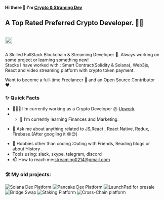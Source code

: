 #### Hi there 👋 I'm [Crypto & Straming Dev](https://github.com/straming-dev)
##  A Top Rated Preferred Crypto Developer. 👨‍💻

<br/>


<a href="mailto:streaming0214@gmail.com">
  <img align="left" alt="Streaming-dev's Email" width="22px" src="https://cdn.jsdelivr.net/npm/simple-icons@v3/icons/gmail.svg" />
</a>


<br />

<br/>

<p>
A Skilled FullStack Blockchain & Streaming Developer 🚀. Always working on some project or learning something new!
<br/>
Stacks I have worked with : Smart Contract(Solidity & Solana), Web3js, React and video streaming platform with crypto token payment.

Want to become a full-time Freelancer 💸 and an Open Source Contributor ❤️.
</p>


  
### ✨ Quick Facts

- 👨🏽‍💻 I’m currently  working as a Crypto Developer @ [Upwork](https://www.upwork.com/)
- - 🌱 I’m currently learning Finances and Marketing.
<!--- 🤔 I’m looking for help for my future BlockChain projects.-->
- 💬 Ask me about anything related to JS,React , React Native, Redux, Firebase.(After googling it 😜😌)
<!--- ⚡️ Fun-Fact: I sleep at 6am 🙃. -->
- 🎿 Hobbies other than coding :Outing with Friends, Reading blogs or about History .
- Tools using: slack, skype, telegram, discord
- 📫 How to reach me:streaming0214@gmail.com

### 🛠️ My old projects:

![Solana Dex Platform](https://www.dexlab.space)
![Pancake Dex Platform](https://robustswap.com)
![LaunchPad for presale](https://dxsale.app)
![Bridge Swap](https://simpleswap.io/)
![Staking Platform](https://app.revault.network/stake)
![Cross-Chain platform](https://app.paybolt.io)
